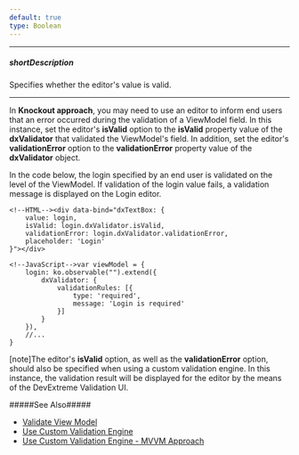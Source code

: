 ```yaml
---
default: true
type: Boolean
---
```

---
##### shortDescription
Specifies whether the editor's value is valid.

---
In **Knockout approach**, you may need to use an editor to inform end users that an error occurred during the validation of a ViewModel field. In this instance, set the editor's **isValid** option to the **isValid** property value of the **dxValidator** that validated the ViewModel's field. In addition, set the editor's **validationError** option to the **validationError** property value of the **dxValidator** object.

In the code below, the login specified by an end user is validated on the level of the ViewModel. If validation of the login value fails, a validation message is displayed on the Login editor.

    <!--HTML--><div data-bind="dxTextBox: {
        value: login,
        isValid: login.dxValidator.isValid,
        validationError: login.dxValidator.validationError,
        placeholder: 'Login'
    }"></div>

<!--...-->

    <!--JavaScript-->var viewModel = {
        login: ko.observable("").extend({
            dxValidator: {
                validationRules: [{
                    type: 'required',
                    message: 'Login is required'
                }]
            }
        }),
        //...
    }
    
[note]The editor's **isValid** option, as well as the **validationError** option, should also be specified when using a custom validation engine. In this instance, the validation result will be displayed for the editor by the means of the DevExtreme Validation UI. 

#####See Also#####
- [Validate View Model](/concepts/05%20Widgets/zz%20Common/05%20UI%20Widgets/25%20Validation%20-%20MVVM%20Approach/50%20Validate%20View%20Model.md '/Documentation/Guide/Widgets/Common/UI_Widgets/Validation_-_MVVM_Approach/#Validate_View_Model')
- [Use Custom Validation Engine](/concepts/05%20Widgets/zz%20Common/05%20UI%20Widgets/20%20Validation/70%20Use%20Custom%20Validation%20Engine.md '/Documentation/Guide/Widgets/Common/UI_Widgets/Validation/#Use_Custom_Validation_Engine')
- [Use Custom Validation Engine - MVVM Approach](/concepts/05%20Widgets/zz%20Common/05%20UI%20Widgets/25%20Validation%20-%20MVVM%20Approach/70%20Use%20Custom%20Validation%20Engine.md '/Documentation/Guide/Widgets/Common/UI_Widgets/Validation_-_MVVM_Approach/#Use_Custom_Validation_Engine')